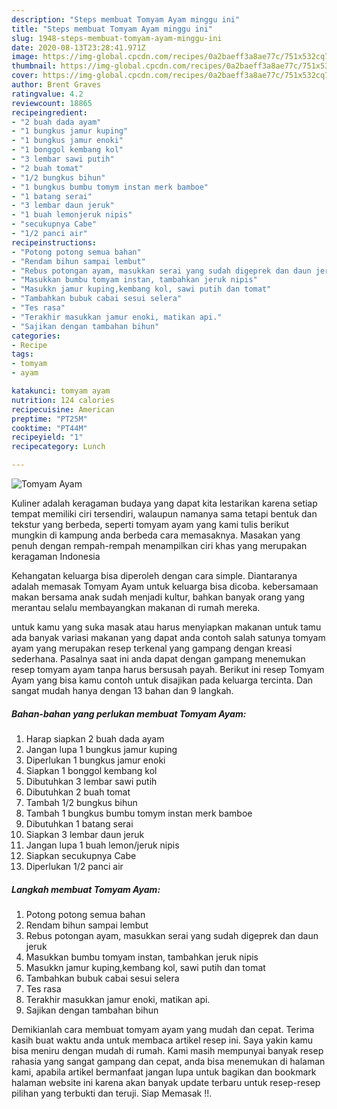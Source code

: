 ```yaml
---
description: "Steps membuat Tomyam Ayam minggu ini"
title: "Steps membuat Tomyam Ayam minggu ini"
slug: 1948-steps-membuat-tomyam-ayam-minggu-ini
date: 2020-08-13T23:28:41.971Z
image: https://img-global.cpcdn.com/recipes/0a2baeff3a8ae77c/751x532cq70/tomyam-ayam-foto-resep-utama.jpg
thumbnail: https://img-global.cpcdn.com/recipes/0a2baeff3a8ae77c/751x532cq70/tomyam-ayam-foto-resep-utama.jpg
cover: https://img-global.cpcdn.com/recipes/0a2baeff3a8ae77c/751x532cq70/tomyam-ayam-foto-resep-utama.jpg
author: Brent Graves
ratingvalue: 4.2
reviewcount: 18865
recipeingredient:
- "2 buah dada ayam"
- "1 bungkus jamur kuping"
- "1 bungkus jamur enoki"
- "1 bonggol kembang kol"
- "3 lembar sawi putih"
- "2 buah tomat"
- "1/2 bungkus bihun"
- "1 bungkus bumbu tomym instan merk bamboe"
- "1 batang serai"
- "3 lembar daun jeruk"
- "1 buah lemonjeruk nipis"
- "secukupnya Cabe"
- "1/2 panci air"
recipeinstructions:
- "Potong potong semua bahan"
- "Rendam bihun sampai lembut"
- "Rebus potongan ayam, masukkan serai yang sudah digeprek dan daun jeruk"
- "Masukkan bumbu tomyam instan, tambahkan jeruk nipis"
- "Masukkn jamur kuping,kembang kol, sawi putih dan tomat"
- "Tambahkan bubuk cabai sesui selera"
- "Tes rasa"
- "Terakhir masukkan jamur enoki, matikan api."
- "Sajikan dengan tambahan bihun"
categories:
- Recipe
tags:
- tomyam
- ayam

katakunci: tomyam ayam 
nutrition: 124 calories
recipecuisine: American
preptime: "PT25M"
cooktime: "PT44M"
recipeyield: "1"
recipecategory: Lunch

---
```



![Tomyam Ayam](https://img-global.cpcdn.com/recipes/0a2baeff3a8ae77c/751x532cq70/tomyam-ayam-foto-resep-utama.jpg)

Kuliner adalah keragaman budaya yang dapat kita lestarikan karena setiap tempat memiliki ciri tersendiri, walaupun namanya sama tetapi bentuk dan tekstur yang berbeda, seperti tomyam ayam yang kami tulis berikut mungkin di kampung anda berbeda cara memasaknya. Masakan yang penuh dengan rempah-rempah menampilkan ciri khas yang merupakan keragaman Indonesia

Kehangatan keluarga bisa diperoleh dengan cara simple. Diantaranya adalah memasak Tomyam Ayam untuk keluarga bisa dicoba. kebersamaan makan bersama anak sudah menjadi kultur, bahkan banyak orang yang merantau selalu membayangkan makanan di rumah mereka.



untuk kamu yang suka masak atau harus menyiapkan makanan untuk tamu ada banyak variasi makanan yang dapat anda contoh salah satunya tomyam ayam yang merupakan resep terkenal yang gampang dengan kreasi sederhana. Pasalnya saat ini anda dapat dengan gampang menemukan resep tomyam ayam tanpa harus bersusah payah.
Berikut ini resep Tomyam Ayam yang bisa kamu contoh untuk disajikan pada keluarga tercinta. Dan sangat mudah hanya dengan 13 bahan dan 9 langkah.


<!--inarticleads1-->

##### Bahan-bahan yang perlukan membuat Tomyam Ayam:

1. Harap siapkan 2 buah dada ayam
1. Jangan lupa 1 bungkus jamur kuping
1. Diperlukan 1 bungkus jamur enoki
1. Siapkan 1 bonggol kembang kol
1. Dibutuhkan 3 lembar sawi putih
1. Dibutuhkan 2 buah tomat
1. Tambah 1/2 bungkus bihun
1. Tambah 1 bungkus bumbu tomym instan merk bamboe
1. Dibutuhkan 1 batang serai
1. Siapkan 3 lembar daun jeruk
1. Jangan lupa 1 buah lemon/jeruk nipis
1. Siapkan secukupnya Cabe
1. Diperlukan 1/2 panci air




<!--inarticleads2-->

##### Langkah membuat  Tomyam Ayam:

1. Potong potong semua bahan
1. Rendam bihun sampai lembut
1. Rebus potongan ayam, masukkan serai yang sudah digeprek dan daun jeruk
1. Masukkan bumbu tomyam instan, tambahkan jeruk nipis
1. Masukkn jamur kuping,kembang kol, sawi putih dan tomat
1. Tambahkan bubuk cabai sesui selera
1. Tes rasa
1. Terakhir masukkan jamur enoki, matikan api.
1. Sajikan dengan tambahan bihun




Demikianlah cara membuat tomyam ayam yang mudah dan cepat. Terima kasih buat waktu anda untuk membaca artikel resep ini. Saya yakin kamu bisa meniru dengan mudah di rumah. Kami masih mempunyai banyak resep rahasia yang sangat gampang dan cepat, anda bisa menemukan di halaman kami, apabila artikel bermanfaat jangan lupa untuk bagikan dan bookmark halaman website ini karena akan banyak update terbaru untuk resep-resep pilihan yang terbukti dan teruji. Siap Memasak !!. 
